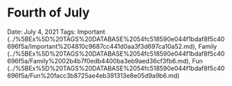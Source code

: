 # Fourth of July

Date: July 4, 2021
Tags: Important (../%5BEx%5D%20TAGS%20DATABASE%2054fc518590e044f1bdaf8f5c40696f5a/Important%204810c9687cc441d0aa3f3d697ca10a52.md), Family (../%5BEx%5D%20TAGS%20DATABASE%2054fc518590e044f1bdaf8f5c40696f5a/Family%2002b4b7f0edb4400ba3eb9aed36cf3fb6.md), Fun (../%5BEx%5D%20TAGS%20DATABASE%2054fc518590e044f1bdaf8f5c40696f5a/Fun%20facc3b8725ae4eb391313e8e05d9a9b6.md)